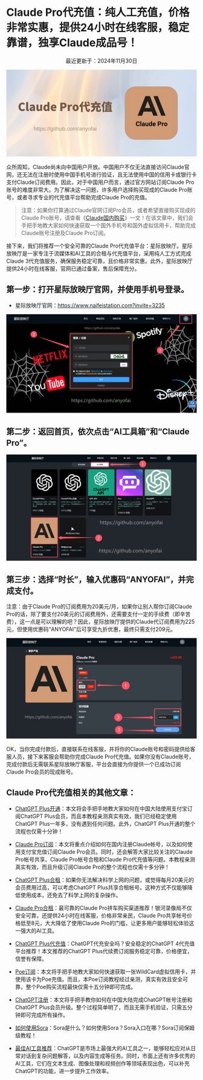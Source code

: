# Claude Pro代充值：纯人工充值，价格非常实惠，提供24小时在线客服，稳定靠谱，独享Claude成品号！

<p align="center">最近更新于：2024年11月30日</p>

![Claude Pro代充值，Claude Pro代订阅，Claude Pro代付，Claude 3代充值](https://raw.githubusercontent.com/anyofai/claude-pro-recharge/refs/heads/main/image/Claude%20Pro%E4%BB%A3%E5%85%85%E5%80%BC.png)

众所周知，Claude尚未向中国用户开放。中国用户不仅无法直接访问Claude官网，还无法在注册时使用中国手机号进行验证，且无法使用中国的信用卡或银行卡支付Claude订阅费用。因此，对于中国用户而言，通过官方网站订阅Claude Pro账号的难度非常大。为了解决这一问题，许多用户选择购买现成的Claude Pro账号，或者寻求专业的代充值平台帮助完成Claude Pro的充值。

<blockquote>

注意：如果你打算通过Claude官网订阅Pro会员，或者希望直接购买现成的Claude Pro账号，请查看《<a href="https://github.com/anyofai/claude-pro">Claude国内购买</a>》一文！在该文章中，我们会手把手地教大家如何快速获取一个国外手机号和国外虚拟信用卡，帮助完成Claude账号注册及Claude Pro订阅。

</blockquote>

接下来，我们将推荐一个安全可靠的Claude Pro代充值平台：星际放映厅。星际放映厅是一家专注于流媒体和AI工具的合租与代充值平台，采用纯人工方式完成Claude 3代充值服务，确保服务稳定可靠，且价格非常实惠。此外，星际放映厅提供24小时在线客服，官网已通过备案，售后保障充分。

## 第一步：打开星际放映厅官网，并使用手机号登录。

* 星际放映厅官网：https://www.naifeistation.com?invite=3235

![Claude Pro代充值第一步：打开星际放映厅官网，并使用手机号登录](https://raw.githubusercontent.com/anyofai/claude-pro-recharge/refs/heads/main/image/Claude%20Pro%E4%BB%A3%E5%85%85%E5%80%BC-1.jpg)

## 第二步：返回首页，依次点击“AI工具箱”和“Claude Pro”。

![Claude Pro代订阅第二步：返回首页，依次点击“AI工具箱”和“Claude Pro”](https://raw.githubusercontent.com/anyofai/claude-pro-recharge/refs/heads/main/image/Claude%20Pro%E4%BB%A3%E5%85%85%E5%80%BC-2.jpg)

## 第三步：选择“时长”，输入优惠码“ANYOFAI”，并完成支付。

注意：由于Claude Pro的订阅费用为20美元/月，如果你让别人帮你订阅Claude Pro的话，除了要支付20美元的订阅费用外，还需要支付一定的手续费（即辛苦费），这一点是可以理解的吧？因此，星际放映厅提供的Claude代订阅费用为225元，但使用优惠码“ANYOFAI”后可享受九折优惠，最终只需支付209元。

![Claude 3代充值第三步：选择“时长”，输入优惠码“ANYOFAI”，并完成支付](https://raw.githubusercontent.com/anyofai/claude-pro-recharge/refs/heads/main/image/Claude%20Pro%E4%BB%A3%E5%85%85%E5%80%BC-3.jpg)

OK，当你完成付款后，直接联系在线客服，并将你的Claude账号和密码提供给客服人员，接下来客服会帮助你完成Claude Pro代充值。如果你没有Claude账号，完成付款后无需联系星际放映厅客服，平台会直接为你提供一个已成功订阅Claude Pro会员的现成账号。

## Claude Pro代充值相关的其他文章：

* <a href="https://github.com/anyofai/anyofai.github.io">ChatGPT Plus开通</a>：本文将会手把手地教大家如何在中国大陆使用支付宝订阅ChatGPT Plus会员，而且本教程亲测真实有效，我们已经稳定使用ChatGPT Plus一年多，没有遇到任何问题。此外，ChatGPT Plus开通的整个流程也仅需十分钟！

* <a href="https://github.com/anyofai/claude-pro">Claude Pro订阅</a>：本文将重点介绍如何在国内注册Claude帐号，以及如何使用支付宝充值订阅Claude Pro会员。同时，还会解答大家比较关注的Claude Pro帐号共享、Claude Pro帐号合租和Claude Pro代充值等问题。本教程亲测真实有效，而且升级订阅Claude Pro的整个流程也仅需十多分钟！

* <a href="https://github.com/anyofai/chatgpt-plus-hezu">ChatGPT Plus合租</a>：如果你无法解决科学上网的问题，或觉得每月20美元的会员费用过高，可以考虑ChatGPT Plus共享合租帐号。这种方式不仅能够降低使用成本，还免去了科学上网的复杂操作。

* <a href="https://github.com/anyofai/claude-pro-hezu">Claude Pro合租</a>：最可靠的Claude Pro拼车购买渠道推荐！银河录像局不仅安全可靠，还提供24小时在线客服，价格非常亲民，Claude Pro共享帐号价格低至8元，大大降低了使用Claude Pro的门槛，让更多用户能够轻松体验这一强大的AI工具。

* <a href="https://github.com/anyofai/chatgpt-plus-recharge">ChatGPT Plus代充值</a>：ChatGPT代充安全吗？安全稳定的ChatGPT 4代充值平台推荐！本文推荐的ChatGPT Plus代续费订阅服务稳定可靠，价格便宜，信誉有保障。

* <a href="https://github.com/anyofai/poe">Poe订阅</a>：本文将手把手地教大家如何快速获取一张WildCard虚拟信用卡，并使用该卡为Poe充值。而且，本Poe订阅教程经过亲测，真实有效且安全可靠，整个Poe购买流程最快仅需十五分钟即可完成。

* <a href="https://github.com/anyofai/chatgpt">ChatGPT注册</a>：本文将手把手教你如何在中国大陆完成ChatGPT帐号注册和ChatGPT Plus会员升级。整个过程简单明了，而且无需手机验证，只需五分钟即可完成所有操作。

* <a href="https://github.com/anyofai/sora">如何使用Sora</a>：Sora是什么？如何使用Sora？Sora入口在哪？Sora订阅保姆级教程！

* <a href="https://anyofai.github.io/">最佳AI工具推荐</a>：ChatGPT是市场上最强大的AI工具之一，能够轻松应对从日常对话到复杂问题解答，以及内容生成等任务。同时，市面上还有许多优秀的AI工具，它们在文本生成、图像处理和视频创作等领域表现出色，可以补充ChatGPT的功能，进一步提升工作效率。
